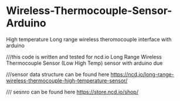 # Wireless-Thermocouple-Sensor-Arduino
High temperature Long range wireless theromocouple interface with arduino

///this code is written and tested for ncd.io Long Range Wireless Thermocouple Sensor (Low High Temp) sensor with arduino due

///sensor data structure can be found here https://ncd.io/long-range-wireless-thermocouple-high-temperature-sensor/ 

/// sesnro can be found here https://store.ncd.io/shop/
